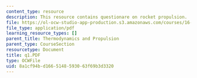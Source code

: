 ```yaml
---
content_type: resource
description: This resource contains questionare on rocket propulsion.
file: https://ol-ocw-studio-app-production.s3.amazonaws.com/courses/16-01-unified-engineering-i-ii-iii-iv-fall-2005-spring-2006/8a1cf94bd1665148593063f69b3d3320_q1.PDF
file_type: application/pdf
learning_resource_types: []
parent_title: Thermodynamics and Propulsion
parent_type: CourseSection
resourcetype: Document
title: q1.PDF
type: OCWFile
uid: 8a1cf94b-d166-5148-5930-63f69b3d3320
---
```

